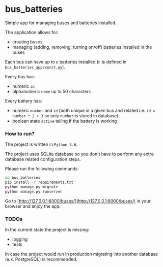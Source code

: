 # bus_batteries
Simple app for managing buses and batteries installed.

The application allows for:
* creating buses
* managing (adding, removing, turning on/off) batteries installed in the buses

Each bus can have up to `n` batteries installed (`n` is defined in `bus_batteries_app/const.py`).

Every bus has:
* numeric `id`
* alphanumeric `name` up to 50 characters

Every battery has:
* numeric `number` and `id` (both unique in a given bus and related i.e. `id = number * 2 + 3` so only `number` is stored in database)
* boolean state `active` telling if the battery is working

### How to run?
The project is written in `Python 3.6`.

The project uses SQLite database so you don't have to perform any extra database related configuration steps.

Please run the following commands:
```bash
cd bus_batteries
pip install -r requirements.txt
python manage.py migrate
python manage.py runserver
```
Go to [http://127.0.0.1:8000/buses/](http://127.0.0.1:8000/buses/) in your browser and enjoy the app.

### TODOs
In the current state the project is missing:
* logging
* tests

In case the project would run in production migrating into another database (e.x. PostgreSQL) is recommended.